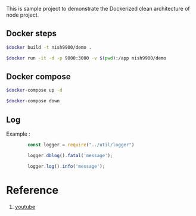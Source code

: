 This is sample project to demonstrate the Dockerized clean architecture of node project.

## Docker steps
```bash
$docker build -t nish9900/demo .
```

```bash
$docker run -it -d -p 9000:3000 -v $(pwd):/app nish9900/demo 
```

## Docker compose 

```bash
$docker-compose up -d
```

```bash
$docker-compose down
```

## Log

Example :
``` javascript
        const logger = require("../util/logger")

        logger.dblog().fatal('message');

        logger.log().info('message');

```


# Reference
1. [youtube](https://www.youtube.com/watch?v=CsWoMpK3EtE&t=659s)
